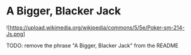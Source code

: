 # A Bigger, Blacker Jack

![https://upload.wikimedia.org/wikipedia/commons/5/5e/Poker-sm-214-Js.png]

TODO: remove the phrase "A Bigger, Blacker Jack" from the README

